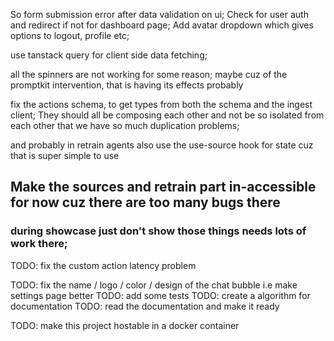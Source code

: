 So form submission error after data validation on ui;
Check for user auth and redirect if not for dashboard page;
Add avatar dropdown which gives options to logout, profile etc;

use tanstack query for client side data fetching;

all the spinners are not working for some reason; maybe cuz of the promptkit intervention, that is having its effects probably

fix the actions schema, to get types from both the schema and the ingest client;
They should all be composing each other and not be so isolated from each other that we have so much duplication problems;


and probably in retrain agents also use the use-source hook for state cuz that is super simple to use



## Make the sources and retrain part in-accessible for now cuz there are too many bugs there
### during showcase just don't show those things needs lots of work there;


TODO: fix the custom action latency problem

TODO: fix the name / logo / color / design of the chat bubble i.e make settings page better
TODO: add some tests 
TODO: create a algorithm for documentation
TODO: read the documentation and make it ready

TODO: make this project hostable in a docker container